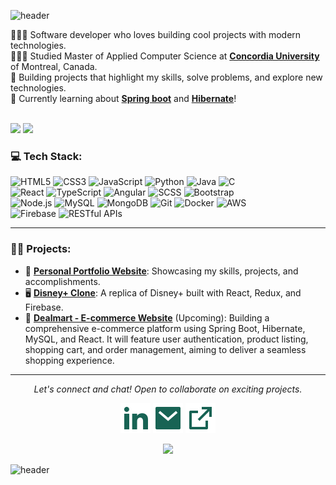 ![header](https://capsule-render.vercel.app/api?type=waving&height=150&color=gradient&text=%20Hi,%20I'm%20Lakshya!&fontAlign=50&fontAlignY=40)

👩🏻‍💻 Software developer who loves building cool projects with modern technologies.<br/>
👩🏻‍🎓 Studied Master of Applied Computer Science at **[Concordia University](https://www.concordia.ca/)** of Montreal, Canada.<br/>
🎨 Building projects that highlight my skills, solve problems, and explore new technologies.<br/>
💭 Currently learning about **[Spring boot](https://spring.io/projects/spring-boot)** and **[Hibernate](https://hibernate.org/)**!<br/>
<br/>

![](https://github-readme-stats.vercel.app/api?username=lakshyakalia&theme=radical&hide_border=false&include_all_commits=true&count_private=true)
![](https://github-readme-streak-stats.herokuapp.com/?user=lakshyakalia&theme=radical&hide_border=false)<br/>

### 💻 Tech Stack:
![HTML5](https://img.shields.io/badge/html5-%23E34F26.svg?style=for-the-badge&logo=html5&logoColor=white)
![CSS3](https://img.shields.io/badge/css3-%231572B6.svg?style=for-the-badge&logo=css3&logoColor=white)
![JavaScript](https://img.shields.io/badge/javascript-%23323330.svg?style=for-the-badge&logo=javascript&logoColor=%23F7DF1E)
![Python](https://img.shields.io/badge/python-3670A0?style=for-the-badge&logo=python&logoColor=ffdd54)
![Java](https://img.shields.io/badge/java-%23ED8B00.svg?style=for-the-badge&logo=openjdk&logoColor=white)
![C](https://img.shields.io/badge/c-%2300599C.svg?style=for-the-badge&logo=c&logoColor=white)<br/>
![React](https://img.shields.io/badge/react-%2320232a.svg?style=for-the-badge&logo=react&logoColor=%2361DAFB)
![TypeScript](https://img.shields.io/badge/typescript-%23007ACC.svg?style=for-the-badge&logo=typescript&logoColor=white)
![Angular](https://img.shields.io/badge/angular-%23DD0031.svg?style=for-the-badge&logo=angular&logoColor=white)
![SCSS](https://img.shields.io/badge/scss-%23CC6699.svg?style=for-the-badge&logo=sass&logoColor=white)
![Bootstrap](https://img.shields.io/badge/bootstrap-%23563D7C.svg?style=for-the-badge&logo=bootstrap&logoColor=white)<br/>
![Node.js](https://img.shields.io/badge/node.js-%23339933.svg?style=for-the-badge&logo=node.js&logoColor=white)
![MySQL](https://img.shields.io/badge/mysql-%2300f.svg?style=for-the-badge&logo=mysql&logoColor=white)
![MongoDB](https://img.shields.io/badge/mongodb-%2347A248.svg?style=for-the-badge&logo=mongodb&logoColor=white)
![Git](https://img.shields.io/badge/git-%23F14E32.svg?style=for-the-badge&logo=git&logoColor=white)
![Docker](https://img.shields.io/badge/docker-%232496ED.svg?style=for-the-badge&logo=docker&logoColor=white)
![AWS](https://img.shields.io/badge/aws-%23232F3E.svg?style=for-the-badge&logo=amazonaws&logoColor=white)<br/>
![Firebase](https://img.shields.io/badge/firebase-%23FFCA28.svg?style=for-the-badge&logo=firebase&logoColor=white)
![RESTful APIs](https://img.shields.io/badge/restful%20apis-%2375599C.svg?style=for-the-badge&logo=api&logoColor=white)

---

### 🧑‍💻 Projects:
- 💼 **[Personal Portfolio Website](https://github.com/lakshyakalia/lakshyakalia.github.io/)**: Showcasing my skills, projects, and accomplishments.
- 🖥️ **[Disney+ Clone](https://github.com/lakshyakalia/disney-clone)**: A replica of Disney+ built with React, Redux, and Firebase.
- 🛒 **[Dealmart - E-commerce Website](https://github.com/lakshyakalia/dealmart)** (Upcoming): Building a comprehensive e-commerce platform using Spring Boot, Hibernate, MySQL, and React. It will feature user authentication, product listing, shopping cart, and order management, aiming to deliver a seamless shopping experience.

---


<p align="center">
  <i>Let's connect and chat! Open to collaborate on exciting projects.</i>

  <p align="center">
    <a href="https://www.linkedin.com/in/lakshyakalia/" alt="Linkedin"><img src="https://raw.githubusercontent.com/lakshyakalia/lakshyakalia/67803cb8e1e8960a0e5973d4d4e0ac9920e46edf/linkedin-fill.svg"></a>
    <a href="mailto:lakshyakalia1998@gmail.com" alt="Contact me"><img src="https://raw.githubusercontent.com/lakshyakalia/lakshyakalia/67803cb8e1e8960a0e5973d4d4e0ac9920e46edf/mail-fill.svg"></a>
    <a href="https://lakshyakalia.github.io" alt="My Personal Portfolio Site"><img src="https://raw.githubusercontent.com/lakshyakalia/lakshyakalia/67803cb8e1e8960a0e5973d4d4e0ac9920e46edf/external-link-line.svg"></a>
  </p>
</p>

<div align="center">
  
![](https://komarev.com/ghpvc/?username=lakshyakalia&style=for-the-badge)

</div>

![header](https://capsule-render.vercel.app/api?type=waving&color=gradient&height=100&section=footer)

